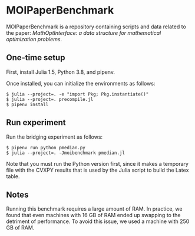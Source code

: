 # MOIPaperBenchmark

MOIPaperBenchmark is a repository containing scripts and data related to the
paper: _MathOptInterface: a data structure for mathematical optimization
problems_.

## One-time setup

First, install Julia 1.5, Python 3.8, and pipenv.

Once installed, you can initialize the environments as follows:

```
$ julia --project=. -e "import Pkg; Pkg.instantiate()"
$ julia --project=. precompile.jl
$ pipenv install
```

## Run experiment

Run the bridging experiment as follows:

```
$ pipenv run python pmedian.py
$ julia --project=. -Jmoibenchmark pmedian.jl
```

Note that you must run the Python version first, since it makes a temporary file
with the CVXPY results that is used by the Julia script to build the Latex
table.

## Notes

Running this benchmark requires a large amount of RAM. In practice, we found that
even machines with 16 GB of RAM ended up swapping to the detriment of performance.
To avoid this issue, we used a machine with 250 GB of RAM.
